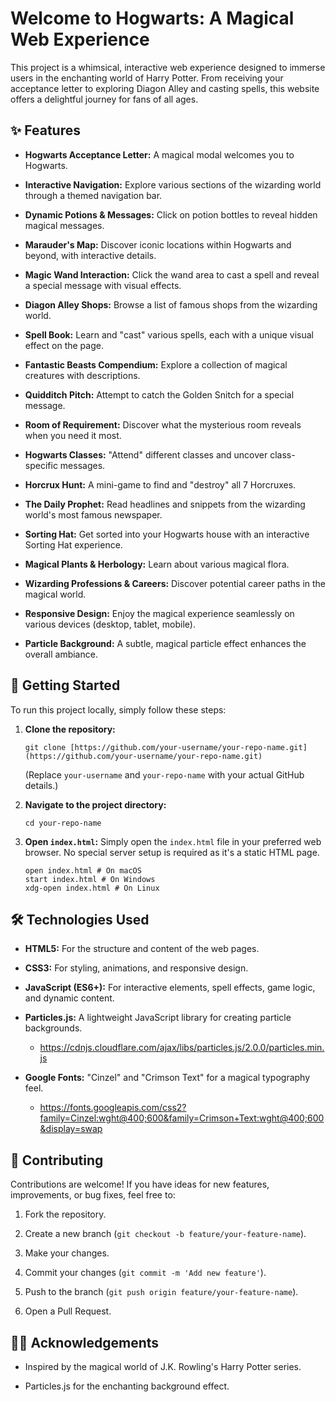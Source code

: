# Welcome to Hogwarts: A Magical Web Experience

This project is a whimsical, interactive web experience designed to immerse users in the enchanting world of Harry Potter. From receiving your acceptance letter to exploring Diagon Alley and casting spells, this website offers a delightful journey for fans of all ages.

## ✨ Features

* **Hogwarts Acceptance Letter:** A magical modal welcomes you to Hogwarts.

* **Interactive Navigation:** Explore various sections of the wizarding world through a themed navigation bar.

* **Dynamic Potions & Messages:** Click on potion bottles to reveal hidden magical messages.

* **Marauder's Map:** Discover iconic locations within Hogwarts and beyond, with interactive details.

* **Magic Wand Interaction:** Click the wand area to cast a spell and reveal a special message with visual effects.

* **Diagon Alley Shops:** Browse a list of famous shops from the wizarding world.

* **Spell Book:** Learn and "cast" various spells, each with a unique visual effect on the page.

* **Fantastic Beasts Compendium:** Explore a collection of magical creatures with descriptions.

* **Quidditch Pitch:** Attempt to catch the Golden Snitch for a special message.

* **Room of Requirement:** Discover what the mysterious room reveals when you need it most.

* **Hogwarts Classes:** "Attend" different classes and uncover class-specific messages.

* **Horcrux Hunt:** A mini-game to find and "destroy" all 7 Horcruxes.

* **The Daily Prophet:** Read headlines and snippets from the wizarding world's most famous newspaper.

* **Sorting Hat:** Get sorted into your Hogwarts house with an interactive Sorting Hat experience.

* **Magical Plants & Herbology:** Learn about various magical flora.

* **Wizarding Professions & Careers:** Discover potential career paths in the magical world.

* **Responsive Design:** Enjoy the magical experience seamlessly on various devices (desktop, tablet, mobile).

* **Particle Background:** A subtle, magical particle effect enhances the overall ambiance.

## 🚀 Getting Started

To run this project locally, simply follow these steps:

1.  **Clone the repository:**

    ```
    git clone [https://github.com/your-username/your-repo-name.git](https://github.com/your-username/your-repo-name.git)
    ```

    (Replace `your-username` and `your-repo-name` with your actual GitHub details.)

2.  **Navigate to the project directory:**

    ```
    cd your-repo-name
    ```

3.  **Open `index.html`:**
    Simply open the `index.html` file in your preferred web browser. No special server setup is required as it's a static HTML page.

    ```
    open index.html # On macOS
    start index.html # On Windows
    xdg-open index.html # On Linux
    ```

## 🛠️ Technologies Used

* **HTML5:** For the structure and content of the web pages.

* **CSS3:** For styling, animations, and responsive design.

* **JavaScript (ES6+):** For interactive elements, spell effects, game logic, and dynamic content.

* **Particles.js:** A lightweight JavaScript library for creating particle backgrounds.

    * <https://cdnjs.cloudflare.com/ajax/libs/particles.js/2.0.0/particles.min.js>

* **Google Fonts:** "Cinzel" and "Crimson Text" for a magical typography feel.

    * <https://fonts.googleapis.com/css2?family=Cinzel:wght@400;600&family=Crimson+Text:wght@400;600&display=swap>

## 🤝 Contributing

Contributions are welcome! If you have ideas for new features, improvements, or bug fixes, feel free to:

1.  Fork the repository.

2.  Create a new branch (`git checkout -b feature/your-feature-name`).

3.  Make your changes.

4.  Commit your changes (`git commit -m 'Add new feature'`).

5.  Push to the branch (`git push origin feature/your-feature-name`).

6.  Open a Pull Request.

## 🧙‍♂️ Acknowledgements

* Inspired by the magical world of J.K. Rowling's Harry Potter series.

* Particles.js for the enchanting background effect.
